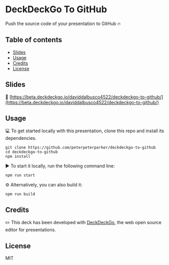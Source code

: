 # DeckDeckGo To GitHub

Push the source code of your presentation to GitHub 🔥 

## Table of contents

- [Slides](#slides)
- [Usage](#usage)
- [Credits](#credits)
- [License](#license)

## Slides

🔗 [https://beta.deckdeckgo.io/daviddalbusco4522/deckdeckgo-to-github/](https://beta.deckdeckgo.io/daviddalbusco4522/deckdeckgo-to-github/)

## Usage

💻 To get started locally with this presentation, clone this repo and install its dependencies.

```
git clone https://github.com/peterpeterparker/deckdeckgo-to-github
cd deckdeckgo-to-github
npm install
```

▶️ To start it locally, run the following command line:

```
npm run start
```

⚙️ Alternatively, you can also build it:

```
npm run build
```

## Credits

✏️ This deck has been developed with [DeckDeckGo], the web open source editor for presentations.

## License

MIT

[DeckDeckGo]: https://deckdeckgo.com

